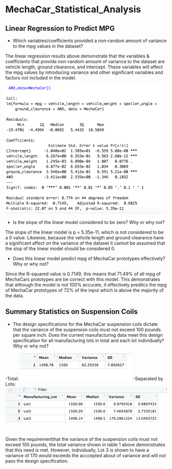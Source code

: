 # MechaCar_Statistical_Analysis

## Linear Regression to Predict MPG
- Which variables/coefficients provided a non-random amount of variance to the mpg values in the dataset?

The linear regression results above demonstrate that the variables & coefficients that provide non-random amount of variance to the dataset are vehicle length, ground clearance, and intercept. These variables will affect the mpg values by introducing variance and other significant variables and factors not included in the model.

![alt_text](https://github.com/NassimNatA/MechaCar_Statistical_Analysis/blob/main/D1.png)

 - Is the slope of the linear model considered to be zero? Why or why not?
 
 The slope of the linear model is p = 5.35e-11, which is not considered to be a 0 value. Likewise, because the vehcile length and ground clearance have a significant affect on the variance of the dataset it cannot be assumed that the slop of the linear model should be considered 0. 
 
 - Does this linear model predict mpg of MechaCar prototypes effectively? Why or why not?
 
 Since the R-squared value is 0.7149, this means that 71.49% of all mpg of MechaCars prototypes are be correct with this model. This demonstrates that although the model is not 100% accurate, it effectively preditcs the mpg of MechaCar prototypes of 72% of the input which is above the majority of the data. 
 
 ## Summary Statistics on Suspension Coils
 - The design specifications for the MechaCar suspension coils dictate that the variance of the suspension coils must not exceed 100 pounds per square inch. Does the current manufacturing data meet this design specification for all manufacturing lots in total and each lot individually? Why or why not?
 
 -Total:
 ![alt_text](https://github.com/NassimNatA/MechaCar_Statistical_Analysis/blob/main/D2_2.png)
 -Separated by Lots: 
 ![alt_text](https://github.com/NassimNatA/MechaCar_Statistical_Analysis/blob/main/D2.png)
 
Given the requirementthat the variance of the suspension coils must not exceed 100 pounds, the total variance shown in table 1 above demonstrates that this need is met. However, individually, Lot 3 is shown to have a variance of 170 would exceeds the acccepted about of variance and will not pass the design specification. 
